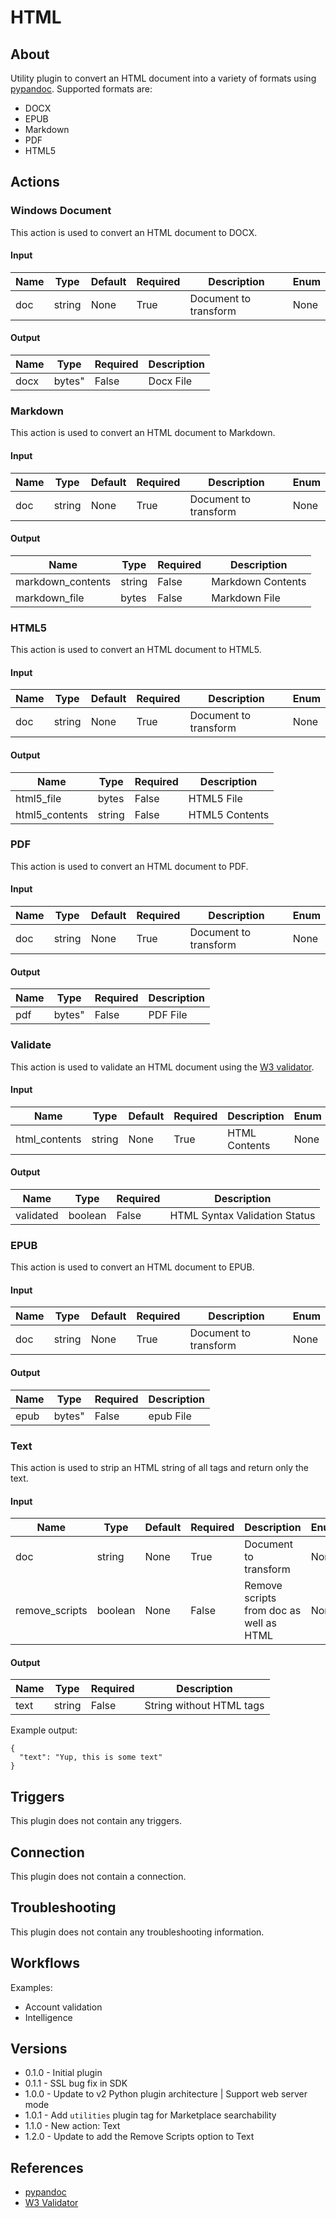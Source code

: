 
# HTML

## About

Utility plugin to convert an HTML document into a variety of formats using [pypandoc](https://pypi.python.org/pypi/pypandoc). Supported formats are:

* DOCX
* EPUB
* Markdown
* PDF
* HTML5

## Actions

### Windows Document

This action is used to convert an HTML document to DOCX.

#### Input

|Name|Type|Default|Required|Description|Enum|
|----|----|-------|--------|-----------|----|
|doc|string|None|True|Document to transform|None|

#### Output

|Name|Type|Required|Description|
|----|----|--------|-----------|
|docx|bytes"|False|Docx File|

### Markdown

This action is used to convert an HTML document to Markdown.

#### Input

|Name|Type|Default|Required|Description|Enum|
|----|----|-------|--------|-----------|----|
|doc|string|None|True|Document to transform|None|

#### Output

|Name|Type|Required|Description|
|----|----|--------|-----------|
|markdown_contents|string|False|Markdown Contents|
|markdown_file|bytes|False|Markdown File|

### HTML5

This action is used to convert an HTML document to HTML5.

#### Input

|Name|Type|Default|Required|Description|Enum|
|----|----|-------|--------|-----------|----|
|doc|string|None|True|Document to transform|None|

#### Output

|Name|Type|Required|Description|
|----|----|--------|-----------|
|html5_file|bytes|False|HTML5 File|
|html5_contents|string|False|HTML5 Contents|

### PDF

This action is used to convert an HTML document to PDF.

#### Input

|Name|Type|Default|Required|Description|Enum|
|----|----|-------|--------|-----------|----|
|doc|string|None|True|Document to transform|None|

#### Output

|Name|Type|Required|Description|
|----|----|--------|-----------|
|pdf|bytes"|False|PDF File|

### Validate

This action is used to validate an HTML document using the [W3 validator](https://validator.w3.org).

#### Input

|Name|Type|Default|Required|Description|Enum|
|----|----|-------|--------|-----------|----|
|html_contents|string|None|True|HTML Contents|None|

#### Output

|Name|Type|Required|Description|
|----|----|--------|-----------|
|validated|boolean|False|HTML Syntax Validation Status|

### EPUB

This action is used to convert an HTML document to EPUB.

#### Input

|Name|Type|Default|Required|Description|Enum|
|----|----|-------|--------|-----------|----|
|doc|string|None|True|Document to transform|None|

#### Output

|Name|Type|Required|Description|
|----|----|--------|-----------|
|epub|bytes"|False|epub File|

### Text

This action is used to strip an HTML string of all tags and return only the text.

#### Input

|Name|Type|Default|Required|Description|Enum|
|----|----|-------|--------|-----------|----|
|doc|string|None|True|Document to transform|None|
|remove_scripts|boolean|None|False|Remove scripts from doc as well as HTML|None|

#### Output

|Name|Type|Required|Description|
|----|----|--------|-----------|
|text|string|False|String without HTML tags|

Example output:

```
{
  "text": "Yup, this is some text"
}
```

## Triggers

This plugin does not contain any triggers.

## Connection

This plugin does not contain a connection.

## Troubleshooting

This plugin does not contain any troubleshooting information.

## Workflows

Examples:

* Account validation
* Intelligence

## Versions

* 0.1.0 - Initial plugin
* 0.1.1 - SSL bug fix in SDK
* 1.0.0 - Update to v2 Python plugin architecture | Support web server mode
* 1.0.1 - Add `utilities` plugin tag for Marketplace searchability
* 1.1.0 - New action: Text
* 1.2.0 - Update to add the Remove Scripts option to Text

## References

* [pypandoc](https://pypi.python.org/pypi/pypandoc)
* [W3 Validator](https://validator.w3.org)
